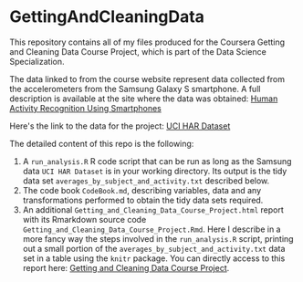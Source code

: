 # GettingAndCleaningData

This repository contains all of my files produced for the Coursera Getting and Cleaning Data Course Project, which is part of the Data Science Specialization.

The data linked to from the course website represent data collected from the accelerometers from the Samsung Galaxy S smartphone. A full description is available at the site where the data was obtained: 
[Human Activity Recognition Using Smartphones](http://archive.ics.uci.edu/ml/datasets/Human+Activity+Recognition+Using+Smartphones)

Here's the link to the data for the project:
[UCI HAR Dataset](https://d396qusza40orc.cloudfront.net/getdata%2Fprojectfiles%2FUCI%20HAR%20Dataset.zip)

The detailed content of this repo is the following:
1. A `run_analysis.R` R code script that can be run as long as the Samsung data `UCI HAR Dataset` is in your working directory. Its output is the tidy data set `averages_by_subject_and_activity.txt` described below.
2. The code book `CodeBook.md`, describing variables, data and any transformations performed to obtain the tidy data sets required.
3. An additional `Getting_and_Cleaning_Data_Course_Project.html` report with its Rmarkdown source code `Getting_and_Cleaning_Data_Course_Project.Rmd`. Here I describe in a more fancy way the steps involved in the `run_analysis.R` script, printing out a small portion of the `averages_by_subject_and_activity.txt` data set in a table using the `knitr` package. You can directly access to this report here: [Getting and Cleaning Data Course Project](http://emilzonta.github.io/GettingAndCleaningData/).
